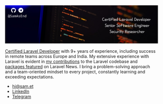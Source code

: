 ![SamAsEnd Header](header.jpeg)

[Certified Laravel Developer](https://exam.laravelcert.com/is/samson-endale-mergissa/certified-since/2021-07-30) with 9+ years of experience, including success in remote teams across Europe and India.  My extensive experience with Laravel is evident in [my contributions](https://github.com/search?q=org%3Alaravel+author%3ASamAsEnd&type=commits) to the Laravel codebase and [packages featured](https://laravel-news.com/search?index=articles&q=SamAsEnd) on Laravel News. I bring a problem-solving approach and a team-oriented mindset to every project, constantly learning and exceeding expectations.

 - [hi@sam.et](mailto:hi@sam.et)
 - [LinkedIn](https://www.linkedin.com/in/SamAsEnd) 
 - [Telegram](https://t.me/SamAsEnd)
